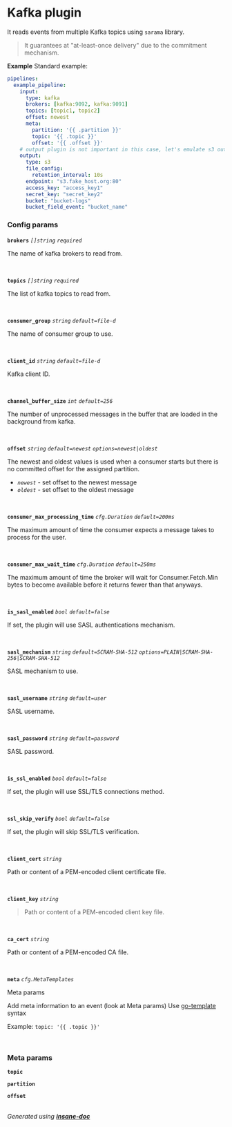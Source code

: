 # Kafka plugin
It reads events from multiple Kafka topics using `sarama` library.
> It guarantees at "at-least-once delivery" due to the commitment mechanism.

**Example**
Standard example:
```yaml
pipelines:
  example_pipeline:
    input:
      type: kafka
      brokers: [kafka:9092, kafka:9091]
      topics: [topic1, topic2]
      offset: newest
      meta:
        partition: '{{ .partition }}'
        topic: '{{ .topic }}'
        offset: '{{ .offset }}'
    # output plugin is not important in this case, let's emulate s3 output.
    output:
      type: s3
      file_config:
        retention_interval: 10s
      endpoint: "s3.fake_host.org:80"
      access_key: "access_key1"
      secret_key: "secret_key2"
      bucket: "bucket-logs"
      bucket_field_event: "bucket_name"
```

### Config params
**`brokers`** *`[]string`* *`required`* 

The name of kafka brokers to read from.

<br>

**`topics`** *`[]string`* *`required`* 

The list of kafka topics to read from.

<br>

**`consumer_group`** *`string`* *`default=file-d`* 

The name of consumer group to use.

<br>

**`client_id`** *`string`* *`default=file-d`* 

Kafka client ID.

<br>

**`channel_buffer_size`** *`int`* *`default=256`* 

The number of unprocessed messages in the buffer that are loaded in the background from kafka.

<br>

**`offset`** *`string`* *`default=newest`* *`options=newest|oldest`* 

The newest and oldest values is used when a consumer starts but there is no committed offset for the assigned partition.
* *`newest`* - set offset to the newest message
* *`oldest`* - set offset to the oldest message

<br>

**`consumer_max_processing_time`** *`cfg.Duration`* *`default=200ms`* 

The maximum amount of time the consumer expects a message takes to process for the user.

<br>

**`consumer_max_wait_time`** *`cfg.Duration`* *`default=250ms`* 

The maximum amount of time the broker will wait for Consumer.Fetch.Min bytes to become available before it returns fewer than that anyways.

<br>

**`is_sasl_enabled`** *`bool`* *`default=false`* 

If set, the plugin will use SASL authentications mechanism.

<br>

**`sasl_mechanism`** *`string`* *`default=SCRAM-SHA-512`* *`options=PLAIN|SCRAM-SHA-256|SCRAM-SHA-512`* 

SASL mechanism to use.

<br>

**`sasl_username`** *`string`* *`default=user`* 

SASL username.

<br>

**`sasl_password`** *`string`* *`default=password`* 

SASL password.

<br>

**`is_ssl_enabled`** *`bool`* *`default=false`* 

If set, the plugin will use SSL/TLS connections method.

<br>

**`ssl_skip_verify`** *`bool`* *`default=false`* 

If set, the plugin will skip SSL/TLS verification.

<br>

**`client_cert`** *`string`* 

Path or content of a PEM-encoded client certificate file.

<br>

**`client_key`** *`string`* 

> Path or content of a PEM-encoded client key file.

<br>

**`ca_cert`** *`string`* 

Path or content of a PEM-encoded CA file.

<br>

**`meta`** *`cfg.MetaTemplates`* 

Meta params

Add meta information to an event (look at Meta params)
Use [go-template](https://pkg.go.dev/text/template) syntax

Example: ```topic: '{{ .topic }}'```

<br>


### Meta params
**`topic`** 

**`partition`** 

**`offset`** 

<br>*Generated using [__insane-doc__](https://github.com/vitkovskii/insane-doc)*